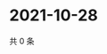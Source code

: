 # 2021-10-28

共 0 条

<!-- BEGIN WEIBO -->
<!-- 最后更新时间 Thu Oct 28 2021 05:12:19 GMT+0800 (China Standard Time) -->

<!-- END WEIBO -->
